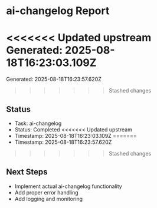# ai-changelog Report

<<<<<<< Updated upstream
Generated: 2025-08-18T16:23:03.109Z
=======
Generated: 2025-08-18T16:23:57.620Z
>>>>>>> Stashed changes

## Status
- Task: ai-changelog
- Status: Completed
<<<<<<< Updated upstream
- Timestamp: 2025-08-18T16:23:03.109Z
=======
- Timestamp: 2025-08-18T16:23:57.620Z
>>>>>>> Stashed changes

## Next Steps
- Implement actual ai-changelog functionality
- Add proper error handling
- Add logging and monitoring
